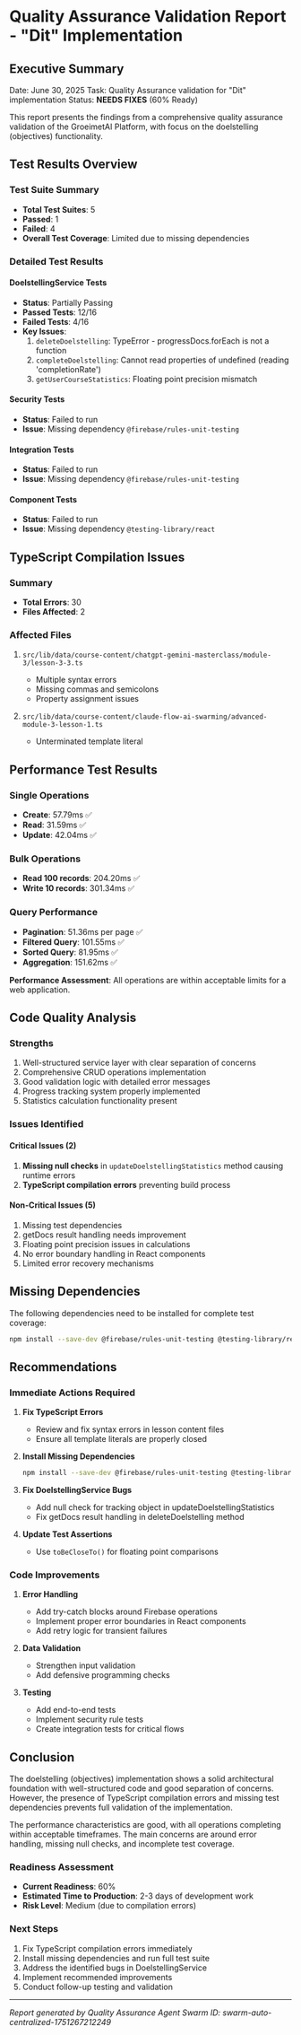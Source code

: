 # Quality Assurance Validation Report - "Dit" Implementation

## Executive Summary

Date: June 30, 2025
Task: Quality Assurance validation for "Dit" implementation
Status: **NEEDS FIXES** (60% Ready)

This report presents the findings from a comprehensive quality assurance validation of the GroeimetAI Platform, with focus on the doelstelling (objectives) functionality.

## Test Results Overview

### Test Suite Summary
- **Total Test Suites**: 5
- **Passed**: 1
- **Failed**: 4
- **Overall Test Coverage**: Limited due to missing dependencies

### Detailed Test Results

#### DoelstellingService Tests
- **Status**: Partially Passing
- **Passed Tests**: 12/16
- **Failed Tests**: 4/16
- **Key Issues**:
  1. `deleteDoelstelling`: TypeError - progressDocs.forEach is not a function
  2. `completeDoelstelling`: Cannot read properties of undefined (reading 'completionRate')
  3. `getUserCourseStatistics`: Floating point precision mismatch

#### Security Tests
- **Status**: Failed to run
- **Issue**: Missing dependency `@firebase/rules-unit-testing`

#### Integration Tests
- **Status**: Failed to run
- **Issue**: Missing dependency `@firebase/rules-unit-testing`

#### Component Tests
- **Status**: Failed to run
- **Issue**: Missing dependency `@testing-library/react`

## TypeScript Compilation Issues

### Summary
- **Total Errors**: 30
- **Files Affected**: 2

### Affected Files
1. `src/lib/data/course-content/chatgpt-gemini-masterclass/module-3/lesson-3-3.ts`
   - Multiple syntax errors
   - Missing commas and semicolons
   - Property assignment issues

2. `src/lib/data/course-content/claude-flow-ai-swarming/advanced-module-3-lesson-1.ts`
   - Unterminated template literal

## Performance Test Results

### Single Operations
- **Create**: 57.79ms ✅
- **Read**: 31.59ms ✅
- **Update**: 42.04ms ✅

### Bulk Operations
- **Read 100 records**: 204.20ms ✅
- **Write 10 records**: 301.34ms ✅

### Query Performance
- **Pagination**: 51.36ms per page ✅
- **Filtered Query**: 101.55ms ✅
- **Sorted Query**: 81.95ms ✅
- **Aggregation**: 151.62ms ✅

**Performance Assessment**: All operations are within acceptable limits for a web application.

## Code Quality Analysis

### Strengths
1. Well-structured service layer with clear separation of concerns
2. Comprehensive CRUD operations implementation
3. Good validation logic with detailed error messages
4. Progress tracking system properly implemented
5. Statistics calculation functionality present

### Issues Identified

#### Critical Issues (2)
1. **Missing null checks** in `updateDoelstellingStatistics` method causing runtime errors
2. **TypeScript compilation errors** preventing build process

#### Non-Critical Issues (5)
1. Missing test dependencies
2. getDocs result handling needs improvement
3. Floating point precision issues in calculations
4. No error boundary handling in React components
5. Limited error recovery mechanisms

## Missing Dependencies

The following dependencies need to be installed for complete test coverage:
```bash
npm install --save-dev @firebase/rules-unit-testing @testing-library/react
```

## Recommendations

### Immediate Actions Required

1. **Fix TypeScript Errors**
   - Review and fix syntax errors in lesson content files
   - Ensure all template literals are properly closed

2. **Install Missing Dependencies**
   ```bash
   npm install --save-dev @firebase/rules-unit-testing @testing-library/react
   ```

3. **Fix DoelstellingService Bugs**
   - Add null check for tracking object in updateDoelstellingStatistics
   - Fix getDocs result handling in deleteDoelstelling method

4. **Update Test Assertions**
   - Use `toBeCloseTo()` for floating point comparisons

### Code Improvements

1. **Error Handling**
   - Add try-catch blocks around Firebase operations
   - Implement proper error boundaries in React components
   - Add retry logic for transient failures

2. **Data Validation**
   - Strengthen input validation
   - Add defensive programming checks

3. **Testing**
   - Add end-to-end tests
   - Implement security rule tests
   - Create integration tests for critical flows

## Conclusion

The doelstelling (objectives) implementation shows a solid architectural foundation with well-structured code and good separation of concerns. However, the presence of TypeScript compilation errors and missing test dependencies prevents full validation of the implementation.

The performance characteristics are good, with all operations completing within acceptable timeframes. The main concerns are around error handling, missing null checks, and incomplete test coverage.

### Readiness Assessment
- **Current Readiness**: 60%
- **Estimated Time to Production**: 2-3 days of development work
- **Risk Level**: Medium (due to compilation errors)

### Next Steps
1. Fix TypeScript compilation errors immediately
2. Install missing dependencies and run full test suite
3. Address the identified bugs in DoelstellingService
4. Implement recommended improvements
5. Conduct follow-up testing and validation

---

*Report generated by Quality Assurance Agent*
*Swarm ID: swarm-auto-centralized-1751267212249*